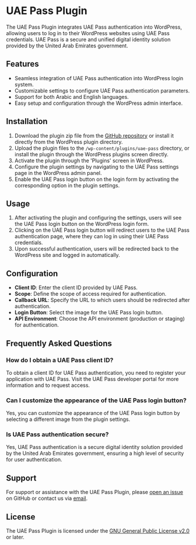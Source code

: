 # UAE Pass Plugin

The UAE Pass Plugin integrates UAE Pass authentication into WordPress, allowing users to log in to their WordPress websites using UAE Pass credentials. UAE Pass is a secure and unified digital identity solution provided by the United Arab Emirates government.

## Features

- Seamless integration of UAE Pass authentication into WordPress login system.
- Customizable settings to configure UAE Pass authentication parameters.
- Support for both Arabic and English languages.
- Easy setup and configuration through the WordPress admin interface.

## Installation

1. Download the plugin zip file from the [GitHub repository](#) or install it directly from the WordPress plugin directory.
2. Upload the plugin files to the `/wp-content/plugins/uae-pass` directory, or install the plugin through the WordPress plugins screen directly.
3. Activate the plugin through the 'Plugins' screen in WordPress.
4. Configure the plugin settings by navigating to the UAE Pass settings page in the WordPress admin panel.
5. Enable the UAE Pass login button on the login form by activating the corresponding option in the plugin settings.

## Usage

1. After activating the plugin and configuring the settings, users will see the UAE Pass login button on the WordPress login form.
2. Clicking on the UAE Pass login button will redirect users to the UAE Pass authentication page, where they can log in using their UAE Pass credentials.
3. Upon successful authentication, users will be redirected back to the WordPress site and logged in automatically.

## Configuration

- **Client ID**: Enter the client ID provided by UAE Pass.
- **Scope**: Define the scope of access required for authentication.
- **Callback URL**: Specify the URL to which users should be redirected after authentication.
- **Login Button**: Select the image for the UAE Pass login button.
- **API Environment**: Choose the API environment (production or staging) for authentication.

## Frequently Asked Questions

### How do I obtain a UAE Pass client ID?
To obtain a client ID for UAE Pass authentication, you need to register your application with UAE Pass. Visit the UAE Pass developer portal for more information and to request access.

### Can I customize the appearance of the UAE Pass login button?
Yes, you can customize the appearance of the UAE Pass login button by selecting a different image from the plugin settings.

### Is UAE Pass authentication secure?
Yes, UAE Pass authentication is a secure digital identity solution provided by the United Arab Emirates government, ensuring a high level of security for user authentication.

## Support

For support or assistance with the UAE Pass Plugin, please [open an issue](#) on GitHub or contact us via [email](mailto:melfatih@scripto-tech.com).

## License

The UAE Pass Plugin is licensed under the [GNU General Public License v2.0](https://www.gnu.org/licenses/gpl-2.0.html) or later.
